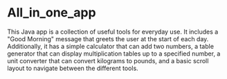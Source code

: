 # All_in_one_app

This Java app is a collection of useful tools for everyday use. It includes a "Good Morning" message that greets the user at the start of each day. Additionally, it has a simple calculator that can add two numbers, a table generator that can display multiplication tables up to a specified number, a unit converter that can convert kilograms to pounds, and a basic scroll layout to navigate between the different tools.
